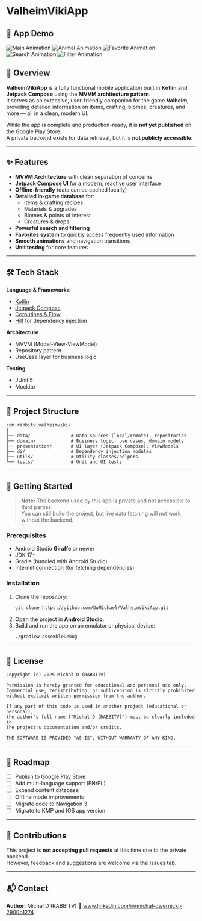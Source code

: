 # ValheimVikiApp

## 🎥 App Demo

![Main Animation](doc/MainAnimation.gif)
![Animal Animation](doc/AnimalAnimation.gif)
![Favorite Animation](doc/FavoriteAnimation.gif)
![Search Animation](doc/SearchAnimation.gif)
![Filter Animation](doc/FilterAnimation.gif)

## 📱 Overview
**ValheimVikiApp** is a fully functional mobile application built in **Kotlin** and **Jetpack Compose** using the **MVVM architecture pattern**.  
It serves as an extensive, user-friendly companion for the game **Valheim**, providing detailed information on items, crafting, biomes, creatures, and more — all in a clean, modern UI.

While the app is complete and production-ready, it is **not yet published** on the Google Play Store.  
A private backend exists for data retrieval, but it is **not publicly accessible**.

---

## ✨ Features

- **MVVM Architecture** with clean separation of concerns
- **Jetpack Compose UI** for a modern, reactive user interface
- **Offline-friendly** (data can be cached locally)
- **Detailed in-game database** for:
  - Items & crafting recipes
  - Materials & upgrades
  - Biomes & points of interest
  - Creatures & drops
- **Powerful search and filtering**
- **Favorites system** to quickly access frequently used information
- **Smooth animations** and navigation transitions
- **Unit testing** for core features

---

## 🛠️ Tech Stack

**Language & Frameworks**
- [Kotlin](https://kotlinlang.org/)  
- [Jetpack Compose](https://developer.android.com/jetpack/compose)  
- [Coroutines & Flow](https://kotlinlang.org/docs/coroutines-overview.html)  
- [Hilt](https://dagger.dev/hilt/) for dependency injection

**Architecture**
- MVVM (Model-View-ViewModel)  
- Repository pattern  
- UseCase layer for business logic

**Testing**
- JUnit 5  
- Mockito 

---

## 📂 Project Structure

```
com.rabbitv.valheimviki/
│
├── data/               # Data sources (local/remote), repositories
├── domain/             # Business logic, use cases, domain models
├── presentation/       # UI layer (Jetpack Compose), ViewModels
├── di/                 # Dependency injection modules
├── utils/              # Utility classes/helpers
└── tests/              # Unit and UI tests
```

---

## 🚀 Getting Started

> **Note:** The backend used by this app is private and not accessible to third parties.  
> You can still build the project, but live data fetching will not work without the backend.

### Prerequisites
- Android Studio **Giraffe** or newer
- JDK 17+
- Gradle (bundled with Android Studio)
- Internet connection (for fetching dependencies)

### Installation
1. Clone the repository:
   ```bash
   git clone https://github.com/DwMichael/ValheimVikiApp.git
   ```
2. Open the project in **Android Studio**.
3. Build and run the app on an emulator or physical device:
   ```bash
   ./gradlew assembleDebug
   ```

---

## 📜 License

```
Copyright (c) 2025 Michał D (RABBITV)

Permission is hereby granted for educational and personal use only.
Commercial use, redistribution, or sublicensing is strictly prohibited
without explicit written permission from the author.

If any part of this code is used in another project (educational or personal),
the author's full name ("Michał D (RABBITV)") must be clearly included in
the project's documentation and/or credits.

THE SOFTWARE IS PROVIDED "AS IS", WITHOUT WARRANTY OF ANY KIND.
```

---

## 📅 Roadmap
- [ ] Publish to Google Play Store
- [ ] Add multi-language support (EN/PL)
- [ ] Expand content database
- [ ] Offline mode improvements
- [ ] Migrate code to Navigation 3
- [ ] Migrate to KMP and IOS app version

---

## 🤝 Contributions
This project is **not accepting pull requests** at this time due to the private backend.  
However, feedback and suggestions are welcome via the Issues tab.

---

## 📬 Contact
**Author:** Michał D (RABBITV) 
🔗 www.linkedin.com/in/michał-dwernicki-2900b1274  

